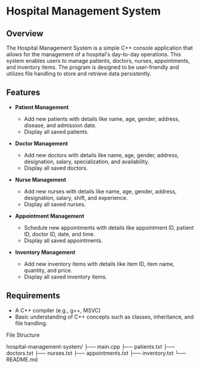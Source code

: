 # Hospital Management System

## Overview

The Hospital Management System is a simple C++ console application that allows for the management of a hospital's day-to-day operations. This system enables users to manage patients, doctors, nurses, appointments, and inventory items. The program is designed to be user-friendly and utilizes file handling to store and retrieve data persistently.

## Features

- **Patient Management**
  - Add new patients with details like name, age, gender, address, disease, and admission date.
  - Display all saved patients.

- **Doctor Management**
  - Add new doctors with details like name, age, gender, address, designation, salary, specialization, and availability.
  - Display all saved doctors.

- **Nurse Management**
  - Add new nurses with details like name, age, gender, address, designation, salary, shift, and experience.
  - Display all saved nurses.

- **Appointment Management**
  - Schedule new appointments with details like appointment ID, patient ID, doctor ID, date, and time.
  - Display all saved appointments.

- **Inventory Management**
  - Add new inventory items with details like item ID, item name, quantity, and price.
  - Display all saved inventory items.

## Requirements

- A C++ compiler (e.g., g++, MSVC)
- Basic understanding of C++ concepts such as classes, inheritance, and file handling.


File Structure

hospital-management-system/
├── main.cpp
├── patients.txt
├── doctors.txt
├── nurses.txt
├── appointments.txt
├── inventory.txt
└── README.md
